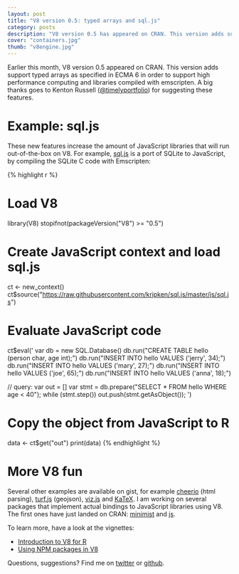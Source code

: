 ```yaml
---
layout: post
title: "V8 version 0.5: typed arrays and sql.js"
category: posts
description: "V8 version 0.5 has appeared on CRAN. This version adds support typed arrays as specified in ECMA 6 in order to support high performance computing and libraries compiled with emscripten."
cover: "containers.jpg"
thumb: "v8engine.jpg"
---
```


Earlier this month, V8 version 0.5 appeared on CRAN. This version adds support typed arrays as specified in ECMA 6 in order to support high performance computing and libraries compiled with emscripten. A big thanks goes to Kenton Russell ([@timelyportfolio](https://github.com/timelyportfolio)) for suggesting these features.

# Example: sql.js

These new features increase the amount of JavaScript libraries that will run out-of-the-box on V8. For example, [sql.js](https://github.com/kripken/sql.js/) is a port of SQLite to JavaScript, by compiling the SQLite C code with Emscripten:

{% highlight r %}
# Load V8
library(V8)
stopifnot(packageVersion("V8") >= "0.5")

# Create JavaScript context and load sql.js
ct <- new_context()
ct$source("https://raw.githubusercontent.com/kripken/sql.js/master/js/sql.js")
 
# Evaluate JavaScript code
ct$eval('
var db = new SQL.Database()
db.run("CREATE TABLE hello (person char, age int);")
db.run("INSERT INTO hello VALUES (\'jerry\', 34);")
db.run("INSERT INTO hello VALUES (\'mary\', 27);")
db.run("INSERT INTO hello VALUES (\'joe\', 65);")
db.run("INSERT INTO hello VALUES (\'anna\', 18);")

// query:
var out = []
var stmt = db.prepare("SELECT * FROM hello WHERE age < 40");
while (stmt.step()) out.push(stmt.getAsObject());
')
 
# Copy the object from JavaScript to R
data <- ct$get("out")
print(data)
{% endhighlight %}

# More V8 fun

Several other examples are available on gist, for example [cheerio](https://gist.github.com/jeroenooms/7e56e2649389f53ed0ee) (html parsing), [turf.js](https://gist.github.com/timelyportfolio/9b4fc699bb6d67b7f418) (geojson), [viz.js](https://gist.github.com/jeroenooms/d0d03c7e58443f5a4438) and [KaTeX](https://gist.github.com/jeroenooms/c09fdb0465f7e9382163). I am working on several packages that implement actual bindings to JavaScript libraries using V8. The first ones have just landed on CRAN: [minimist](http://cran.r-project.org/web/packages/minimist/) and [js](http://cran.r-project.org/web/packages/js/).

To learn more, have a look at the vignettes:

- [Introduction to V8 for R](http://cran.r-project.org/web/packages/V8/vignettes/v8_intro.html)
- [Using NPM packages in V8](http://cran.r-project.org/web/packages/V8/vignettes/npm.html)

Questions, suggestions? Find me on [twitter](http://twitter.com/home?status=%23rstats%20%40opencpu%20) or [github](https://github.com/jeroenooms/).


